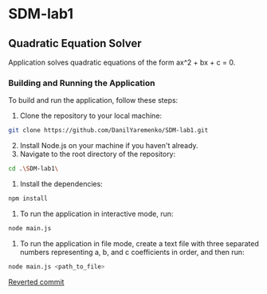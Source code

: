 # SDM-lab1
## Quadratic Equation Solver

Application solves quadratic equations of the form ax^2 + bx + c = 0.

### Building and Running the Application
To build and run the application, follow these steps:

1. Clone the repository to your local machine:
```bash
git clone https://github.com/DanilYaremenko/SDM-lab1.git
```
2. Install Node.js on your machine if you haven't already.
3. Navigate to the root directory of the repository:
```bash
cd .\SDM-lab1\
```
1. Install the dependencies:
```bash
npm install
```
1. To run the application in interactive mode, run:
```bash
node main.js
```
1. To run the application in file mode, create a text file with three separated numbers representing a, b, and c coefficients in order, and then run:
```bash
node main.js <path_to_file>
```

[Reverted commit]()